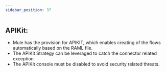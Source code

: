 ```yaml
---
sidebar_position: 37
---
```

## APIKit:

- Mule has the provision for APIKIT, which enables creating of the flows automatically based on the RAML file.
- The APIKit Strategy can be leveraged to catch the connector related exception
- The APIKit console must be disabled to avoid security related threats.